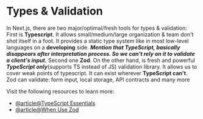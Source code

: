 # Types & Validation

In Next.js, there are two major/optimal/fresh tools for types & validation: 
First is **Typescript**. It allows small/medium/large organization & team don't shot itself in a foot. It provides a static type system like in most low-level languages on a **developing** side. 
**_Mention that TypeScript, basically disappears after interpretation process. So we can't rely on it to validate a client's input._**
Second one **Zod**. On the other hand, is fresh and powerful **_TypeScript only_**(supports TS instead of JS) validation library. It allows us to cover weak points of typescript. It can exist wherever **TypeScript can't**. Zod can validate: form input, local storage, API contracts and many more 

Visit the following resources to learn more:

- [@article@TypeScript Essentials](https://www.freecodecamp.org/news/why-use-static-types-in-javascript-part-1-8382da1e0adb/)
- [@article@When Use Zod](https://www.totaltypescript.com/when-should-you-use-zod)
